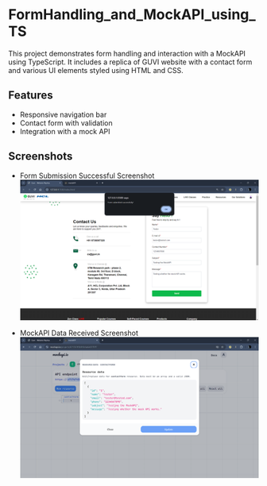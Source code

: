 # FormHandling_and_MockAPI_using_TS

This project demonstrates form handling and interaction with a MockAPI using TypeScript. It includes a replica of GUVI website with a contact form and various UI elements styled using HTML and CSS.

## Features
- Responsive navigation bar
- Contact form with validation
- Integration with a mock API

## Screenshots
- Form Submission Successful Screenshot
![Form Submission Successful](Form_Submission_Successful_Screenshot.png)

- MockAPI Data Received Screenshot
![MockAPI Data Received](MockAPI_Data_Received_Screenshot.png)
